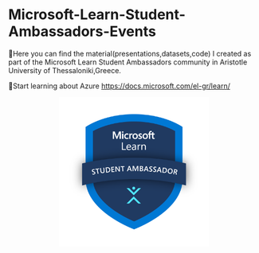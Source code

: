 # Microsoft-Learn-Student-Ambassadors-Events

🔆Here you can find the material(presentations,datasets,code) I created as part of the Microsoft Learn Student Ambassadors community in Aristotle University of Thessaloniki,Greece.

🔆Start learning about Azure https://docs.microsoft.com/el-gr/learn/


<p align="center">
  <img width="300"  src="https://github.com/ChristinaPa/Microsoft-Learn-Student-Ambassadors-Events/blob/main/Logo.png">
</p>


